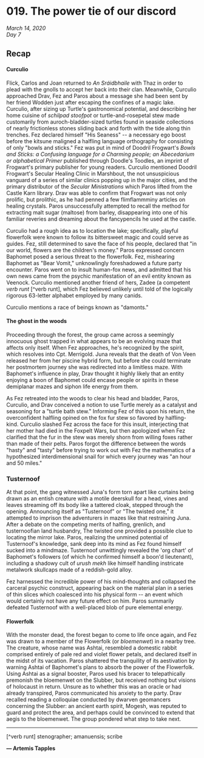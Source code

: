 # 019. The power tie of our discord

_March 14, 2020_  
_Day 7_

## Recap

#### Curculio

Flick, Carlos and Joan returned to _An Sráidbhaile_ with Thaz in order to plead with the gnolls to accept her back into their clan. Meanwhile, Curculio approached Drav, Fez and Paros about a message she had been sent by her friend Wodden just after escaping the confines of a magic lake. Curculio, after sizing up Turtle's gastronomical potential, and describing her home cuisine of _schilpad stoofpot_ or turtle-and-rosepetal stew made customarily from auroch-bladder-sized turtles found in seaside collections of nearly frictionless stones sliding back and forth with the tide along thin trenches. Fez declared himself "His Seaness" -- a necessary ego boost before the kitsune maligned a halfling language orthography for consisting of only "bowls and sticks." Fez was put in mind of Doodril Frogwart's _Bowls and Sticks: a Confusing language for a Charming people; an Abecedarium or alphabetical Primer_ published through Doodle's Toodles, an imprint of Frogwart's primary publisher for young readers. Curculio mentioned Doodril Frogwart's Secular Healing Clinic in Marshbout, the not unsuspicious vanguard of a series of similar clinics popping up in the major cities, and the primary distributor of the _Secular Ministrations_ which Paros lifted from the Castle Karn library. Drav was able to confirm that Frogwart was not only prolific, but prolithic, as he had penned a few flimflammminy articles on healing crystals. Paros unsuccessfully attempted to recall the method for extracting malt sugar (maltose) from barley, disappearing into one of his familiar reveries and dreaming about the fancypencils he used at the castle.

Curculio had a rough idea as to location the lake; specifically, playful flowerfolk were known to follow its bittersweet magic and could serve as guides. Fez, still determined to save the face of his people, declared that "in our world, flowers are the children's money." Paros expressed concern Baphomet posed a serious threat to the flowerfolk. Fez, mishearing Baphomet as "Bear Vomit," unknowlingly foreshadowed a future party encounter. Paros went on to insult human-fox news, and admitted that his own news came from the psychic manifestation of an evil entity known as Veenock. Curculio mentioned another friend of hers, Zadee (a competent _verb runt_ [^verb runt], which Fez believed unlikely until told of the logically rigorous 63-letter alphabet employed by many canids.

Curculio mentions a race of beings known as "damonts."

#### The ghost in the woods

Proceeding through the forest, the group came across a seemingly innocuous ghost trapped in what appears to be an evolving maze that affects only itself. When Fez approaches, he's recognized by the spirit, which resolves into Cpt. Merrigold. Juna reveals that the death of Von Veen released her from her piscine hybrid form, but before she could terminate her postmortem journey she was redirected into a limitless maze. With Baphomet's influence in play, Drav thought it highly likely that an entity enjoying a boon of Baphomet could encase people or spirits in these demiplanar mazes and siphon life energy from them.

As Fez retreated into the woods to clear his head and bladder, Paros, Curculio, and Drav conceived a notion to use Turtle merely as a catalyst and seasoning for a "turtle bath stew." Informing Fez of this upon his return, the overconfident halfling opined on the fox fur stew so favored by halfling-kind. Curculio slashed Fez across the face for this insult, interjecting that her mother had died in the Foxpelt Wars, but then apologized when Fez clarified that the fur in the stew was merely shorn from willing foxes rather than made of their pelts. Paros forgot the difference between the words "hasty" and "tasty" before trying to work out with Fez the mathematics of a hypothesized interdimensional snail for which every journey was "an hour and 50 miles."

### Tusternoof

At that point, the gang witnessed Juna's form torn apart like curtains being drawn as an entish creature with a motile deerskull for a head, vines and leaves streaming off its body like a tattered cloak, stepped through the opening. Announcing itself as "Tusternoof" or "The twisted one," it attempted to imprison the adventurers in mazes like that restraining Juna. After a debate on the competing merits of halfing, grenlich, and tusternoofian land husbandry, The twisted one provided a possible clue to locating the mirror lake. Paros, realizing the unmined potential of Tusternoof's knowledge, sank deep into its mind as Fez found himself sucked into a mindmaze. Tusternoof unwittingly revealed the 'org chart' of Baphomet's followers (of which he confirmed himself a boon'd lieutenant), including a shadowy cult of _urush mekh_ like himself handling instricate metalwork skullcaps made of a reddish-gold alloy.

Fez harnessed the incredible power of his mind-thoughts and collapsed the carceral psychic construct, appearing back on the material plan in a series of thin slices which coalesced into his physical form -- an event which would certainly not have any future effect on him. Paros summarily defeated Tusternoof with a well-placed blob of pure elemental energy.

#### Flowerfolk

With the monster dead, the forest began to come to life once again, and Fez was drawn to a member of the Flowerfolk (or _bloemenwet_) in a nearby tree. The creature, whose name was Ashtai, resembled a domestic rabbit comprised entirely of pale red and violet flower petals, and declared itself in the midst of its vacation. Paros shattered the tranquility of its aestivation by warning Ashtai of Baphomet's plans to absorb the power of the Flowerfolk. Using Ashtai as a signal booster, Paros used his bracer to telepathically premonish the bloemenwet on the Slubber, but received nothing but visions of holocaust in return. Unsure as to whether this was an oracle or had already transpired, Paros communicated his anxiety to the party. Drav recalled reading a colloquiae conducted by dwarven geomancers concerning the Slubber: an ancient earth spirit, Mogesh, was reputed to guard and protect the area, and perhaps could be convinced to extend that aegis to the bloemenwet. The group pondered what step to take next.

---

[^verb runt] stenographer; amanuensis; scribe

**— Artemis Tapples**
